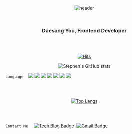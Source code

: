 <div align=center>

![header](https://capsule-render.vercel.app/api?&color=F5DF4D&fontColor=00000&type=rect&text=Stephen&animation=twinkling)

<br />

### Daesang You, Frontend Developer

<br /><br />

[![Hits](https://hits.seeyoufarm.com/api/count/incr/badge.svg?url=https%3A%2F%2Fgithub.com%2Feotkd4791%2Fhit-counter&count_bg=%23E90A0A&title_bg=%23292727&icon=codeigniter.svg&icon_color=%23BE0E0E&title=hits&edge_flat=false)](https://hits.seeyoufarm.com)


![Stephen's GitHub stats](https://github-readme-stats.vercel.app/api?username=eotkd4791&show_icons=true&theme=graywhite)
</div>

`Language` &nbsp;&nbsp;
![](https://img.shields.io/badge/JavaScript-F7DF1E?style=&logo=JAVASCRIPT&logoColor=black)&nbsp;![](https://img.shields.io/badge/SCSS-CC6699?style=&logo=SaSS&logoColor=white)&nbsp;![](https://img.shields.io/badge/CSS-1572B6?style=&logo=CSS3&logoColor=white)&nbsp;![](https://img.shields.io/badge/HTML-E34F26?style=&logo=HTML5&logoColor=white)&nbsp;![](https://img.shields.io/badge/Vue.js-4FC08D?style=&logo=Vue.js&logoColor=white)&nbsp;![](https://img.shields.io/badge/React.js-61DAFB?style=&logo=React&logoColor=white)&nbsp;![](https://img.shields.io/badge/Redux-764ABC?style=&logo=Redux&logoColor=white)

<br /><br />

<div align=center>

[![Top Langs](https://github-readme-stats.vercel.app/api/top-langs/?username=eotkd4791&layout=compact)](https://github.com/anuraghazra/github-readme-stats)

</div>

<br /><br />

`Contact Me` &nbsp; &nbsp; [![Tech Blog Badge](http://img.shields.io/badge/-Tech%20blog-black?style=flat-square&logo=github&link=https://zzsza.github.io/)](https://eotkd4791.github.io/) &nbsp;[![Gmail Badge](https://img.shields.io/badge/Gmail-d14836?style=flat-square&logo=Gmail&logoColor=white&link=mailto:snugyun01@gmail.com)](mailto:eotkd4791@gmail.com)
